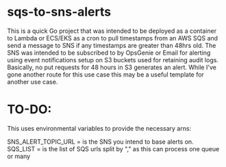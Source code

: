 # sqs-to-sns-alerts
This is a quick Go project that was intended to be deployed as a container to Lambda or ECS/EKS as a cron to pull timestamps from an AWS SQS and send a message to SNS if any timestamps are greater than 48hrs old. The SNS was intended to be subscribed to by OpsGenie or Email for alerting using event notifications setup on S3 buckets used for retaining audit logs. Basically, no put requests for 48 hours in S3 generates an alert. While I've gone another route for this use case this may be a useful template for another use case.

# TO-DO:
This uses environmental variables to provide the necessary arns:

SNS_ALERT_TOPIC_URL = is the SNS you intend to base alerts on.
SQS_LIST = is the list of SQS urls split by "," as this can process one queue or many